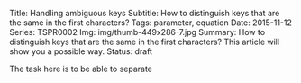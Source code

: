 Title: Handling ambiguous keys
Subtitle: How to distinguish keys that are the same in the first characters?
Tags: parameter, equation
Date: 2015-11-12
Series: TSPR0002
Img: img/thumb-449x286-7.jpg
Summary: How to distinguish keys that are the same in the first characters? This article will show you a possible way.
Status: draft

The task here is to be able to separate
